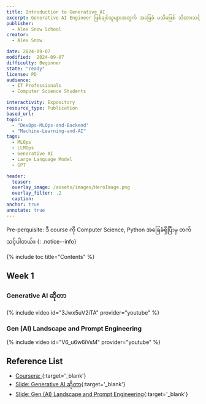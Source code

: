 ```yaml
---
title: Introduction to Generative AI
excerpt: Generative AI Engineer ဖြစ်ချင်သူများအတွက် အခြေခံ မသိမဖြစ် သိထားသင့်တဲ့ concepts တွေ အသားပေးထားတဲ့ course ပဲ ဖြစ်ပါတယ်။
publisher:
  - Alex Snow School
creator:
  - Alex Snow

date: 2024-09-07
modified:  2024-09-07
difficulty: Beginner
state: "ready"
license: PD
audience:
  - IT Professionals
  - Computer Science Students

interactivity: Expository
resource_type: Publication
based_url:
topic:
  - "DevOps-MLOps-and-Backend"
  - "Machine-Learning-and-AI"
tags:
  - MLOps
  - LLMOps
  - Generative AI
  - Large Language Model
  - GPT

header:
  teaser: 
  overlay_image: /assets/images/HeroImage.png
  overlay_filter: .2
  caption:
anchor: true
annotate: true
---
```


Pre-perquisite: ဒီ course ကို Computer Science, Python အခြေခံရှိပြီးမှ တက်သင့်ပါတယ်။
{: .notice--info}

{% include toc title="Contents" %}

## Week 1

### Generative AI ဆိုတာ

{% include video id="3Jwx5uV2iTA" provider="youtube" %}

### Gen (AI) Landscape and Prompt Engineering

{% include video id="V6_u6w6iVsM" provider="youtube" %}

## Reference List

- [Coursera: ](https://www.coursera.org/learn/intro-gen-ai/){:target='\_blank'}
- [Slide: Generative AI ဆိုတာ](https://drive.google.com/file/d/1Vo-KQ94EuRnR8mxzx6hVFEQFt6nPvMsr/view?usp=sharing){:target='\_blank'}
- [Slide: Gen (AI) Landscape and Prompt Engineering](https://drive.google.com/file/d/1WV-Kv404bA8nlXszUzj0bDoghHPlrrpw/view?usp=drive_link){:target='\_blank'}